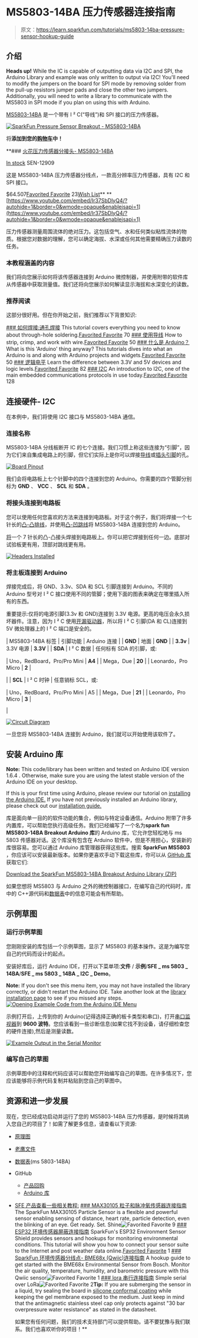 # MS5803-14BA 压力传感器连接指南

> 原文：<https://learn.sparkfun.com/tutorials/ms5803-14ba-pressure-sensor-hookup-guide>

## 介绍

**Heads up!** While the IC is capable of outputting data via I2C and SPI, the Arduino Library and example was only written to output via I2C! You'll need to modify the jumpers on the board for SPI mode by removing solder from the pull-up resistors jumper pads and close the other two jumpers. Additionally, you will need to write a library to communicate with the MS5803 in SPI mode if you plan on using this with Arduino.

[MS5803-14BA](https://www.sparkfun.com/products/12909) 是一个带有 I ² C(“导线”)和 SPI 接口的压力传感器。

[![SparkFun Pressure Sensor Breakout - MS5803-14BA](img/3e40d6e13ed132a231a64be4e96d3692.png)](https://www.sparkfun.com/products/12909) 

将**添加到您的[购物车](https://www.sparkfun.com/cart)中！**

 **### [火花压力传感器分接头- MS5803-14BA](https://www.sparkfun.com/products/12909)

[In stock](https://learn.sparkfun.com/static/bubbles/ "in stock") SEN-12909

这是 MS5803-14BA 压力传感器分线点，一款高分辨率压力传感器，具有 I2C 和 SPI 接口。

$64.507[Favorited Favorite](# "Add to favorites") 23[Wish List](# "Add to wish list")** **[https://www.youtube.com/embed/Ir37SbDlyQ4/?autohide=1&border=0&wmode=opaque&enablejsapi=1](https://www.youtube.com/embed/Ir37SbDlyQ4/?autohide=1&border=0&wmode=opaque&enablejsapi=1)

压力传感器测量周围流体的绝对压力。这包括空气、水和任何类似粘性流体的物质。根据您对数据的理解，您可以确定海拔、水深或任何其他需要精确压力读数的任务。

### 本教程涵盖的内容

我们将向您展示如何将该传感器连接到 Arduino 微控制器，并使用附带的软件库从传感器中获取测量值。我们还将向您展示如何解读显示海拔和水深变化的读数。

### 推荐阅读

这部分很好用。但在你开始之前，我们推荐以下背景知识:

[](https://learn.sparkfun.com/tutorials/how-to-solder-through-hole-soldering) [### 如何焊接:通孔焊接](https://learn.sparkfun.com/tutorials/how-to-solder-through-hole-soldering) This tutorial covers everything you need to know about through-hole soldering.[Favorited Favorite](# "Add to favorites") 70[](https://learn.sparkfun.com/tutorials/working-with-wire) [### 使用导线](https://learn.sparkfun.com/tutorials/working-with-wire) How to strip, crimp, and work with wire.[Favorited Favorite](# "Add to favorites") 50[](https://learn.sparkfun.com/tutorials/what-is-an-arduino) [### 什么是 Arduino？](https://learn.sparkfun.com/tutorials/what-is-an-arduino) What is this 'Arduino' thing anyway? This tutorials dives into what an Arduino is and along with Arduino projects and widgets.[Favorited Favorite](# "Add to favorites") 50[](https://learn.sparkfun.com/tutorials/logic-levels) [### 逻辑电平](https://learn.sparkfun.com/tutorials/logic-levels) Learn the difference between 3.3V and 5V devices and logic levels.[Favorited Favorite](# "Add to favorites") 82[](https://learn.sparkfun.com/tutorials/i2c) [### I2C](https://learn.sparkfun.com/tutorials/i2c) An introduction to I2C, one of the main embedded communications protocols in use today.[Favorited Favorite](# "Add to favorites") 128

## 连接硬件- I2C

在本例中，我们将使用 I2C 接口与 MS5803-14BA 通信。

### 连接名称

MS5803-14BA 分线板断开 IC 的七个连接。我们习惯上称这些连接为“引脚”，因为它们来自集成电路上的引脚，但它们实际上是你可以焊接[导线](https://www.sparkfun.com/products/11367)或[插头引脚](https://www.sparkfun.com/products/116)的孔。

[![Board Pinout](img/adb0eeab4da214cfbd6c3d98d5ac79af.png)](https://cdn.sparkfun.com/assets/learn_tutorials/1/3/2/FrontView.jpg)

我们会将电路板上七个针脚中的四个连接到您的 Arduino。你需要的四个管脚分别标为 **GND** 、 **VCC** 、 **SCL** 和 **SDA** 。

### 将接头连接到电路板

您可以使用任何您喜欢的方法来连接到电路板。对于这个例子，我们将焊接一个七针长的[凸-凸排线](https://www.sparkfun.com/products/116)，并使用[凸-凹跳线](https://www.sparkfun.com/products/9385)将 MS5803-14BA 连接到您的 Arduino。

[将](https://learn.sparkfun.com/tutorials/how-to-solder-through-hole-soldering)一个 7 针长的凸-凸接头焊接到电路板上。你可以把它焊接到任何一边。底部对试验板更有用，顶部对跳线更有用。

[![Headers Installed](img/6b8848363b5df3b70e658e092ff42587.png)](https://cdn.sparkfun.com/assets/learn_tutorials/1/3/2/HeadersInstalled.jpg)

### 将主板连接到 Arduino

焊接完成后，将 GND、3.3v、SDA 和 SCL 引脚连接到 Arduino。不同的 Arduino 型号对 I ² C 接口使用不同的管脚；使用下面的图表来确定在哪里插入所有的东西。

重要提示:仅将的电源引脚(3.3v 和 GND)连接到 3.3V 电源。更高的电压会永久损坏器件。注意，因为 I ² C 使用[开漏驱动器](https://learn.sparkfun.com/tutorials/i2c/i2c-at-the-hardware-level)，所以将 I ² C 引脚(DA 和 CL)连接到 5V 微处理器上的 I ² C 端口是安全的。

| MS5803-14BA 标签 | 引脚功能 | Arduino 连接 |
| **GND** | 地面 | **GND** |
| **3.3v** | 3.3V 电源 | **3.3V** |
| **SDA** | I ² C 数据 | 任何标有 SDA 的引脚，或:

&#124; Uno，RedBoard，Pro/Pro Mini &#124; **A4** &#124;
&#124; Mega，Due &#124; **20** &#124;
&#124; Leonardo，Pro Micro &#124; **2** &#124;

 |
| **SCL** | I ² C 时钟 | 任意销标 SCL，或:

&#124; Uno，RedBoard，Pro/Pro Mini &#124; A5 &#124;
&#124; Mega，Due &#124; **21** &#124;
&#124; Leonardo，Pro Micro &#124; **3** &#124;

 |

[![Circuit Diagram](img/893f7ee3efdc4c0aa99f7fb796babee6.png)](https://cdn.sparkfun.com/assets/learn_tutorials/1/3/2/Connected-i2c.png)

一旦您将 MS5803-14BA 连接到 Arduino，我们就可以开始使用该软件了。

## 安装 Arduino 库

**Note:** This code/library has been written and tested on Arduino IDE version 1.6.4 . Otherwise, make sure you are using the latest stable version of the Arduino IDE on your desktop.

If this is your first time using Arduino, please review our tutorial on [installing the Arduino IDE.](https://learn.sparkfun.com/tutorials/installing-arduino-ide) If you have not previously installed an Arduino library, please check out our [installation guide.](https://learn.sparkfun.com/tutorials/installing-an-arduino-library)

库是面向单一目的的软件功能的集合，例如与特定设备通信。Arduino 附带了许多内置库，可以帮助您执行高级任务。我们已经编写了一个名为**spark fun MS5803-14BA Breakout Arduino 库**的 Arduino 库，它允许您轻松地与 ms 5803 传感器对话。这个库没有包含在 Arduino 软件中，但是不用担心，安装新的库很容易。您可以通过 Arduino 库管理器获得这些库。搜索 **SparkFun MS5803** ，你应该可以安装最新版本。如果你更喜欢手动下载这些库，你可以从 [GitHub 库](https://github.com/sparkfun/SparkFun_MS5803-14BA_Breakout_Arduino_Library)获取它们:

[Download the SparkFun MS5803-14BA Breakout Arduino Library (ZIP)](https://github.com/sparkfun/SparkFun_MS5803-14BA_Breakout_Arduino_Library/archive/master.zip)

如果您想将 MS5803 与 Arduino 之外的微控制器接口，在编写自己的代码时，库中的 C++源代码和[数据表](https://cdn.sparkfun.com/datasheets/Sensors/Weather/ms5803_14ba.pdf)中的信息可能会有所帮助。

## 示例草图

### 运行示例草图

您刚刚安装的库包括一个示例草图，显示了 MS5803 的基本操作。这是为编写您自己的代码而设计的起点。

安装好库后，运行 Arduino IDE，打开以下菜单项:**文件** / **示例**/**SFE _ ms 5803 _ 14BA**/**SFE _ ms 5803 _ 14BA _ I2C _ Demo**。

**Note:** If you don't see this menu item, you may not have installed the library correctly, or didn't restart the Arduino IDE. Take another look at the [library installation page](https://learn.sparkfun.com/tutorials/ms5803-14ba-pressure-sensor-hookup-guide/installing-the-arduino-library) to see if you missed any steps.[![Opening Example Code from the Arduino IDE Menu](img/3b750ea161d07ee5d75830c7008440d7.png)](https://cdn.sparkfun.com/assets/7/5/9/d/9/ArduinoLibMenu.png)

示例打开后，上传到你的 Arduino(记得选择正确的板卡类型和串口)，打开[串口监视器](https://learn.sparkfun.com/tutorials/terminal-basics)到 **9600 波特**。您应该看到一些诊断信息(如果它找不到设备，请仔细检查您的硬件连接),然后是测量读数。

[![Example Output in the Serial Monitor](https://cdn.sparkfun.com/assets/learn_tutorials/1/3/2/SensorOutput.png)](https://cdn.sparkfun.com/assets/learn_tutorials/1/3/2/SensorOutput.png)

### 编写自己的草图

示例草图中的注释和代码应该可以帮助您开始编写自己的草图。在许多情况下，您应该能够将示例代码复制并粘贴到您自己的草图中。

## 资源和进一步发展

现在，您已经成功启动并运行了您的 MS5803-14BA 压力传感器，是时候将其纳入您自己的项目了！如需了解更多信息，请查看以下资源:

*   [原理图](https://cdn.sparkfun.com/datasheets/Sensors/Weather/MS5803-14BA_Breakout_v10.pdf)
*   [老鹰文件](https://cdn.sparkfun.com/datasheets/Sensors/Weather/MS5803-14BA_Breakout_v10.zip)
*   [数据表](https://cdn.sparkfun.com/datasheets/Sensors/Weather/ms5803_14ba.pdf)(ms 5803-14BA)
*   GitHub
    *   [产品回购](https://github.com/sparkfun/MS5803-14BA_Breakout/tree/master)
    *   [Arduino 库](https://github.com/sparkfun/SparkFun_MS5803-14BA_Breakout_Arduino_Library/tree/master)
*   [SFE 产品查看一些相关教程:](https://youtu.be/Ir37SbDlyQ4)[](https://youtu.be/Ir37SbDlyQ4)[](https://youtu.be/Ir37SbDlyQ4)[](https://learn.sparkfun.com/tutorials/max30105-particle-and-pulse-ox-sensor-hookup-guide) [### MAX30105 粒子和脉冲氧传感器连接指南](https://learn.sparkfun.com/tutorials/max30105-particle-and-pulse-ox-sensor-hookup-guide) The SparkFun MAX30105 Particle Sensor is a flexible and powerful sensor enabling sensing of distance, heart rate, particle detection, even the blinking of an eye. Get ready. Set. Shine![Favorited Favorite](# "Add to favorites") 9[](https://learn.sparkfun.com/tutorials/esp32-environment-sensor-shield-hookup-guide) [### ESP32 环境传感器屏蔽连接指南](https://learn.sparkfun.com/tutorials/esp32-environment-sensor-shield-hookup-guide) SparkFun's ESP32 Environment Sensor Shield provides sensors and hookups for monitoring environmental conditions. This tutorial will show you how to connect your sensor suite to the Internet and post weather data online.[Favorited Favorite](# "Add to favorites") 1[](https://learn.sparkfun.com/tutorials/sparkfun-environmental-sensor-breakout---bme68x-qwiic-hookup-guide) [### SparkFun 环境传感器分线点- BME68x (Qwiic)连接指南](https://learn.sparkfun.com/tutorials/sparkfun-environmental-sensor-breakout---bme68x-qwiic-hookup-guide) A hookup guide to get started with the BME68x Environmental Sensor from Bosch. Monitor the air quality, temperature, humidity, and barometric pressure with this Qwiic sensor![Favorited Favorite](# "Add to favorites") 1[](https://learn.sparkfun.com/tutorials/loraserial-hookup-guide) [### lora 串行连接指南](https://learn.sparkfun.com/tutorials/loraserial-hookup-guide) Simple serial over LoRa![Favorited Favorite](# "Add to favorites") 2**Tip:** If you are submerging the sensor in a liquid, try sealing the board in [silicone conformal coating](https://learn.sparkfun.com/tutorials/customizing-lilypad-led-colors#coat-your-leds) while keeping the gel membrane exposed to the medium. Just keep in mind that the antimagnetic stainless steel cap only protects against "30 bar overpressure water resistance" as stated in the datasheet.

    如果您有任何问题，我们的技术支持部门可以提供帮助。请不要犹豫与我们联系。我们也喜欢听你的项目！**